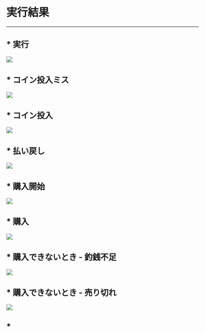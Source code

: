 # 実行結果
<hr/>

## * 実行
<img src="https://user-images.githubusercontent.com/37164351/46925604-9da75c00-d067-11e8-914c-b5805c555efd.png">  

## * コイン投入ミス
<img src="https://user-images.githubusercontent.com/37164351/46925603-9da75c00-d067-11e8-812f-ef505787b28a.png">  

## * コイン投入
<img src="https://user-images.githubusercontent.com/37164351/46925602-9da75c00-d067-11e8-9e95-e17057c375fa.png">  

## * 払い戻し
<img src="https://user-images.githubusercontent.com/37164351/46925601-9da75c00-d067-11e8-8345-cba96d43275b.png">  

## * 購入開始
<img src="https://user-images.githubusercontent.com/37164351/46925600-9d0ec580-d067-11e8-9aff-f09691f1ddd9.png">  

## * 購入
<img src="https://user-images.githubusercontent.com/37164351/46925599-9d0ec580-d067-11e8-952e-a67fa8e836ce.png">  

## * 購入できないとき - 釣銭不足
<img src="https://user-images.githubusercontent.com/37164351/46925598-9d0ec580-d067-11e8-9c94-b4f97a5b1b81.png">  

## * 購入できないとき - 売り切れ
<img src="https://user-images.githubusercontent.com/37164351/46925597-9d0ec580-d067-11e8-95bd-316ccc81fffb.png">  

## * 
